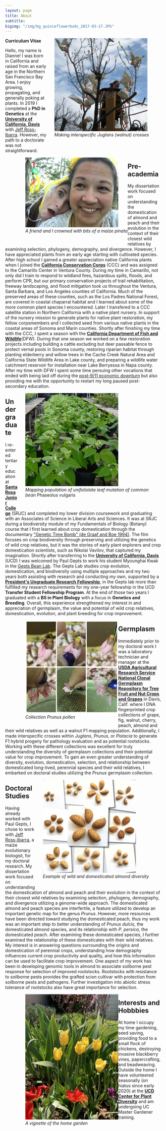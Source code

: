 ```yaml
---
layout: page
title: About
subtitle:
bigimg: "/img/bg_quinceflowerbuds_2017-03-17.JPG"
---
```


<figure>
<div style="float: right; padding-left: 25px; padding-bottom: 25px">
	<img src="/img/dv_walnut.jpg" width="300" alt="Dianne Velasco hybridizing Juglans microcarpa with Juglans regia">
	<figcaption><i>Making interspecific Juglans (walnut) crosses</i></figcaption>
</div>
</figure>

<a href="/docs/Velasco_CV.pdf" target="_blank"><i class="fa fa-file-text fa-lg"></i></a> **Curriculum Vitae**

Hello, my name is Dianne! I was born in California and raised from an early age in the Northern San Francisco Bay Area. I enjoy growing, propagating, and generally poking at plants. In 2019 I completed a **PhD in Genetics** at the [**University of California, Davis**](https://www.ucdavis.edu) with [Jeff Ross-Ibarra](http://rilab.ucdavis.edu). However, my path to a doctorate was not straightforward.

<figure>
<div style="float: left; padding-left: 25px; padding-bottom: 25px">
	<img src="/img/anne_me_april2017.JPG" width="300" alt="Anne and I being silly with pieces of a maize pinata on our heads">
	<figcaption><i>A friend and I crowned with bits of a maize pinata</i></figcaption>
</div>
</figure>

## Pre-academia

My dissertation work focused on understanding the domestication of almond and peach and their evolution in the context of their closest wild relatives by examining selection, phylogeny, demography, and divergence. However, I have appreciated plants from an early age starting with cultivated species. After high school I gained a greater appreciation native California plants when I joined the [**California Conservation Corps**](https://ccc.ca.gov) (CCC) and was assigned to the Camarillo Center in Ventura County. During my time in Camarillo, not only did I train to respond to wildland fires, hazardous spills, floods, and perform CPR, but our primary conservation projects of trail rehabilitation, freeway landscaping, and flood mitigation took us throughout the Ventura, Santa Barbara, and Los Angeles counties of California. Much of the preserved areas of these counties, such as the Los Padres National Forest, are covered in coastal chaparral habitat and I learned about some of the more common plant species I encountered. Later I transfered to a CCC satellite station in Northern California with a native plant nursery. In support of the nursery mission to generate plants for native plant restoration, my fellow corpsmembers and I collected seed from various native plants in the coastal areas of Sonoma and Marin counties. Shortly after finishing my time with the CCC, I spent a season with the [**California Department of Fish and Wildlife**](https://wildlife.ca.gov)(DFW). During that one season we worked on a few restoration projects including building a cattle excluding but deer passable fence to protect vernal pools in Sonoma county, restoring riparian habitat through planting elderberry and willow trees in the Cache Creek Natural Area and California State Wildlife Area in Lake county, and preparing a wildlife water catchment reservoir for installation near Lake Berryessa in Napa county. After my time with DFW I spent some time persuing other vocations that ended with being laid off during the [post-9/11 economic downturn](https://www.dhs.gov/sites/default/files/publications/Macroeconomic%20impact%209_11%202009.pdf) but also providing me with the opportunity to restart my long paused post-secondary education.

<figure>
<div style="float: right; padding-left: 25px; padding-bottom: 25px">
	<img src="/img/uni2.jpeg" width="300" alt="unifoliolate mapping population">
	<figcaption><i>Mapping population of unifoliolate leaf mutation of common bean </i>Phaseolus vulgaris</figcaption>
</div>
</figure>

## Undergraduate

I re-entered tertiary education at [**Santa Rosa Junior College**](https://www.santarosa.edu) (SRJC) and completed my lower division coursework and graduating with an Associates of Science in Liberal Arts and Sciences. It was at SRJC during a biodiversity module of my Fundamentals of Biology (Botany) course that I first learned about crop domestication through the documentary ["Genetic Time Bomb" (de Graaf and Boe 1994)](https://www.videoproject.org/Genetic-Time-Bomb.html). The film focuses on crop biodiversity through preserving and utilizing the genetics of wild crop relatives, but it was the stories of early plant explorers and crop domestication scientists, such as Nikolai Vavilov, that captured my imagination. Shortly after transferring to the [**University of California, Davis**](https://www.ucdavis.edu) (UCD) I was welcomed by Paul Gepts to work his student Myounghai Kwak in the [Gepts Bean Lab](https://psfaculty.plantsciences.ucdavis.edu/gepts/geptslab.htm). The Gepts Lab studies crop evolution, domestication, and biodiversity using multiple approaches and my two years both assisting with research and conducting my own, supported by a [**President's Ungraduate Research Fellowship**](https://urc.ucdavis.edu/PUF), in the Gepts lab more than fulfilled my research requirements for my one-year fellowship in the UCD **Transfer Student Fellowship Program**. At the end of those two years I graduated with a **BS in Plant Biology** with a focus in **Genetics and Breeding**. Overall, this experience strengthened my interest in and appreciation of germplasm, the value and potential of wild crop relatives, domestication, evolution, and plant breeding for crop improvement.

<figure>
<div style="float: left; padding-left: 25px; padding-bottom: 25px">
	<img src="/img/prunuspollen.JPG" width="300" alt="Collecting Prunus pollen">
	<figcaption><i>Collection Prunus pollen</i></figcaption>
</div>
</figure>

## Germplasm

Immediately prior to my doctoral work I was a laboratory technician and manager at the [**USDA Agricultural Research Service National Clonal Germplasm Repository for Tree Fruit and Nut Crops and Grapes**](https://www.ars.usda.gov/pacific-west-area/davis-ca/natl-clonal-germplasm-rep-tree-fruit-nut-crops-grapes/) in Davis, Calif. where I DNA fingerprinted crop collections of grape, fig, walnut, cherry, peach, almond and their wild relatives as well as a walnut F1 mapping population. Additionally, I made interspecific crosses within _Juglans_, _Prunus_, or _Pistacia_ to generate F1 hybrid progeny for pathology evaluation and as potential rootstocks. Working with these different collections was excellent for truly understanding the diversity of germplasm collections and their potential value for crop improvement. To gain an even greater understanding of diversity, evolution, domestication, selection, and relationship between domesticated long-lived, perennial species and their wild relatives, I embarked on doctoral studies utilizing the _Prunus_ germplasm collection.

<figure>
<div style="float: right; padding-left: 25px; padding-bottom: 25px">
	<img src="/img/almond_diversity.JPG" width="300" alt="Example of wild and domesticated almond diversity">
	<figcaption><i>Example of wild and domesticated almond diversity</i></figcaption>
</div>
</figure>

## Doctoral Studies

Having already worked with Paul Gepts, I chose to work with [Jeff Ross-Ibarra](http://rilab.ucdavis.edu), a maize evolutionary biologist, for my doctoral research. My dissertation work focused on understanding the domestication of almond and peach and their evolution in the context of their closest wild relatives by examining selection, phylogeny, demography, and divergence utilizing a genome-wide approach. The domesticated almond and peach species are interfertile, a feature utilized to develop an important genetic map for the genus _Prunus_. However, more resources have been directed toward studying the domesticated peach, thus my work was an important step to better understanding of _Prunus dulcis_, the domesticated almond species, and its relationship with _P. persica_, the domesticated peach. After examining these domesticated species, I further examined the relationship of these domesticates with their wild relatives. My interest is in answering questions surrounding the origins and domestication of perennial crops, understanding how demography influences current crop productivity and quality, and how this information can be used to facilitate crop improvement. One aspect of my work has been in developing genomic tools in almond to associate soilborne pest response for selection of improved rootstocks. Rootstocks with resistance to soilborne pests provides the grafted scion cultivar with protection from soilborne pests and pathogens. Further investigation into abiotic stress tolerance of rootstocks also have great importance for selection.

<figure>
<div style="float: left; padding-left: 25px; padding-bottom: 25px">
	<img src="/img/tulips.jpg" width="300" alt="vignette of tulips, bearded iris, and peach tree in bloom">
	<figcaption><i>A vignette of the home garden</i></figcaption>
</div>
</figure>

## Interests and Hobbbies

At home I occupy my time gardening, seed saving, providing food to a small flock of chickens, destroying invasive blackberry vines, papercrafting, and beadweaving. Outside the home I have volunteered seasonally (on hiatus since early 2020) at the [**UCD Center for Plant Diversity**](https://herbarium.ucdavis.edu) and am undergoing UC Master Gardener training.
